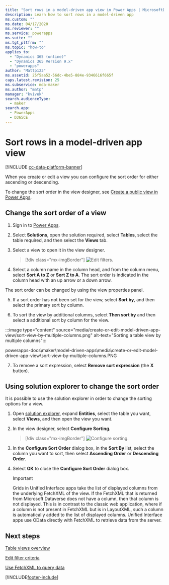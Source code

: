 ```yaml
---
title: "Sort rows in a model-driven app view in Power Apps | MicrosoftDocs"
description: Learn how to sort rows in a model-driven app
ms.custom: ""
ms.date: 04/17/2020
ms.reviewer: ""
ms.service: powerapps
ms.suite: ""
ms.tgt_pltfrm: ""
ms.topic: "how-to"
applies_to: 
  - "Dynamics 365 (online)"
  - "Dynamics 365 Version 9.x"
  - "powerapps"
author: "Mattp123"
ms.assetid: 25f5aa52-56dc-4be5-884e-9346616f665f
caps.latest.revision: 25
ms.subservice: mda-maker
ms.author: "matp"
manager: "kvivek"
search.audienceType: 
  - maker
search.app: 
  - PowerApps
  - D365CE
---
```

# Sort rows in a model-driven app view

[!INCLUDE [cc-data-platform-banner](../../includes/cc-data-platform-banner.md)]

When you create or edit a view you can configure the sort order for either ascending or descending.

To change the sort order in the view designer, see [Create a public view in Power Apps](create-edit-views-app-designer.md#create-a-public-view-in-power-apps).

## Change the sort order of a view

1.  Sign in to [Power Apps](https://make.powerapps.com/?utm_source=padocs&utm_medium=linkinadoc&utm_campaign=referralsfromdoc).  

2.  Select **Solutions**, open the solution required, select **Tables**, select the table required, and then select the **Views** tab.

3.  Select a view to open it in the view designer.

    > [!div class="mx-imgBorder"] 
    > ![Edit filters.](media/view-column-menu.png "Edit filters")

4.  Select a column name in the column head, and from the column menu, select **Sort A to Z** or **Sort Z to A**. The sort order is indicated in the column head with an up arrow or a down arrow.

The sort order can be changed by using the view properties panel. 

5.  If a sort order has not been set for the view, select **Sort by**, and then select the primary sort by column.

6.  To sort the view by additional columns, select **Then sort by** and then select a additional sort by column for the view.

:::image type="content" source="media/create-or-edit-model-driven-app-view/sort-view-by-multiple-columns.png" alt-text="Sorting a table view by multiple columns":::

powerapps-docs\maker\model-driven-apps\media\create-or-edit-model-driven-app-view\sort-view-by-multiple-columns.PNG

7.  To remove a sort expression, select **Remove sort expression** (the **X** button).

## Using solution explorer to change the sort order

It is possible to use the solution explorer in order to change the sorting options for a view.

1.  Open [solution explorer](advanced-navigation.md#solution-explorer), expand **Entities**, select the table you want, select **Views**, and then open the view you want.

2.  In the view designer, select **Configure Sorting**.  

    > [!div class="mx-imgBorder"] 
    > ![Configure sorting.](media/configure-sorting.png "Configure sorting")
  
3.  In the **Configure Sort Order** dialog box, in the **Sort By** list, select the column you want to sort, then select **Ascending Order** or **Descending Order**.  
  
4.  Select **OK** to close the **Configure Sort Order** dialog box. 

    > [!IMPORTANT]
    > Grids in Unified Interface apps take the list of displayed columns from the underlying FetchXML of the view. If the FetchXML that is returned from Microsoft Dataverse does not have a column, then that column is not displayed. This is in contrast to the classic web application, where if a column is not present in FetchXML but is in LayoutXML, such a column is automatically added to the list of displayed columns. Unified Interface apps use OData directly with FetchXML to retrieve data from the server.

## Next steps

[Table views overview](create-edit-views.md)

[Edit filter criteria](edit-filter-criteria.md)

[Use FetchXML to query data](../../developer/data-platform/use-fetchxml-construct-query.md)


[!INCLUDE[footer-include](../../includes/footer-banner.md)]